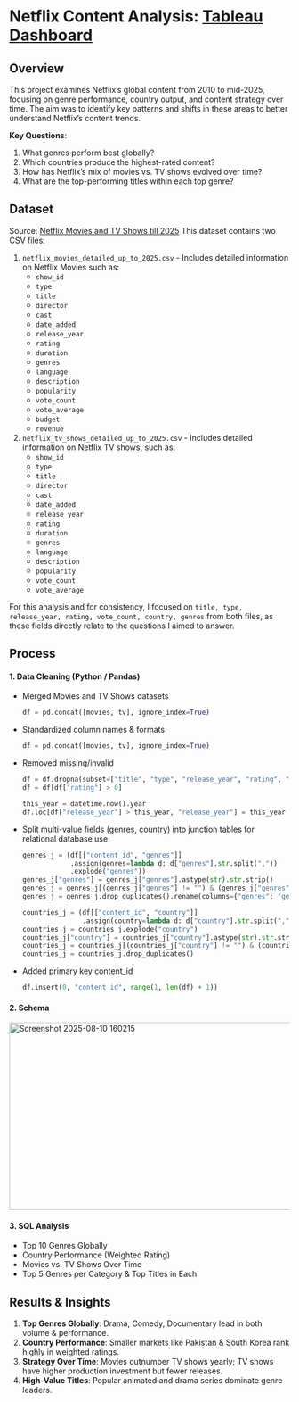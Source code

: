 # Netflix Content Analysis: [Tableau Dashboard](https://public.tableau.com/app/profile/udval.enkhtaivan/viz/NetflixContentAnalysis_17548660855840/Dashboard1)
## Overview
This project examines Netflix’s global content from 2010 to mid-2025, focusing on genre performance, country output, and content strategy over time. The aim was to identify key patterns and shifts in these areas to better understand Netflix’s content trends. 

**Key Questions**:
1. What genres perform best globally?
2. Which countries produce the highest-rated content?
3. How has Netflix’s mix of movies vs. TV shows evolved over time?
4. What are the top-performing titles within each top genre?

## Dataset
Source: [Netflix Movies and TV Shows till 2025](https://www.kaggle.com/datasets/bhargavchirumamilla/netflix-movies-and-tv-shows-till-2025)
This dataset contains two CSV files:
1. ``` netflix_movies_detailed_up_to_2025.csv ``` - Includes detailed information on Netflix Movies such as:
   - ```show_id```
   - ```type```
   - ```title```
   - ```director```
   - ```cast```
   - ```date_added```
   - ```release_year```
   - ```rating```
   - ```duration```
   - ```genres```
   - ```language```
   - ```description```
   - ```popularity```
   - ```vote_count```
   - ```vote_average```
   - ```budget```
   - ```revenue```
2. ``` netflix_tv_shows_detailed_up_to_2025.csv ``` - Includes detailed information on Netflix TV shows, such as:
   - ```show_id```
   - ```type```
   - ```title```
   - ```director```
   - ```cast```
   - ```date_added```
   - ```release_year```
   - ```rating```
   - ```duration```
   - ```genres```
   - ```language```
   - ```description```
   - ```popularity```
   - ```vote_count```
   - ```vote_average```

For this analysis and for consistency, I focused on ```title, type, release_year, rating, vote_count, country, genres``` from both files, as these fields directly relate to the questions I aimed to answer. 

## Process
#### 1. Data Cleaning (Python / Pandas)
- Merged Movies and TV Shows datasets
  ```python
  df = pd.concat([movies, tv], ignore_index=True)
  ```
- Standardized column names & formats
   ```python
  df = pd.concat([movies, tv], ignore_index=True)
  ```
- Removed missing/invalid 
   ```python
   df = df.dropna(subset=["title", "type", "release_year", "rating", "country", "genres"])
   df = df[df["rating"] > 0]

   this_year = datetime.now().year
   df.loc[df["release_year"] > this_year, "release_year"] = this_year
  ```
- Split multi-value fields (genres, country) into junction tables for relational database use
   ```python
   genres_j = (df[["content_id", "genres"]]
               .assign(genres=lambda d: d["genres"].str.split(","))
               .explode("genres"))
   genres_j["genres"] = genres_j["genres"].astype(str).str.strip()
   genres_j = genres_j[(genres_j["genres"] != "") & (genres_j["genres"] != "Unknown")]
   genres_j = genres_j.drop_duplicates().rename(columns={"genres": "genre"})
   
   countries_j = (df[["content_id", "country"]]
                  .assign(country=lambda d: d["country"].str.split(",")))
   countries_j = countries_j.explode("country")
   countries_j["country"] = countries_j["country"].astype(str).str.strip()
   countries_j = countries_j[(countries_j["country"] != "") & (countries_j["country"] != "Unknown")]
   countries_j = countries_j.drop_duplicates()
  ```
- Added primary key content_id
   ```python
  df.insert(0, "content_id", range(1, len(df) + 1))
  ```

#### 2. Schema
   
   <img width="674" height="336" alt="Screenshot 2025-08-10 160215" src="https://github.com/user-attachments/assets/7baadb48-b66a-4899-9411-9750ab6e1ea1" />
   
#### 3. SQL Analysis
- Top 10 Genres Globally
- Country Performance (Weighted Rating)
- Movies vs. TV Shows Over Time
- Top 5 Genres per Category & Top Titles in Each

## Results & Insights
1. **Top Genres Globally**: Drama, Comedy, Documentary lead in both volume & performance.
2. **Country Performance**: Smaller markets like Pakistan & South Korea rank highly in weighted ratings.
3. **Strategy Over Time**: Movies outnumber TV shows yearly; TV shows have higher production investment but fewer releases.
4. **High-Value Titles**: Popular animated and drama series dominate genre leaders.
























